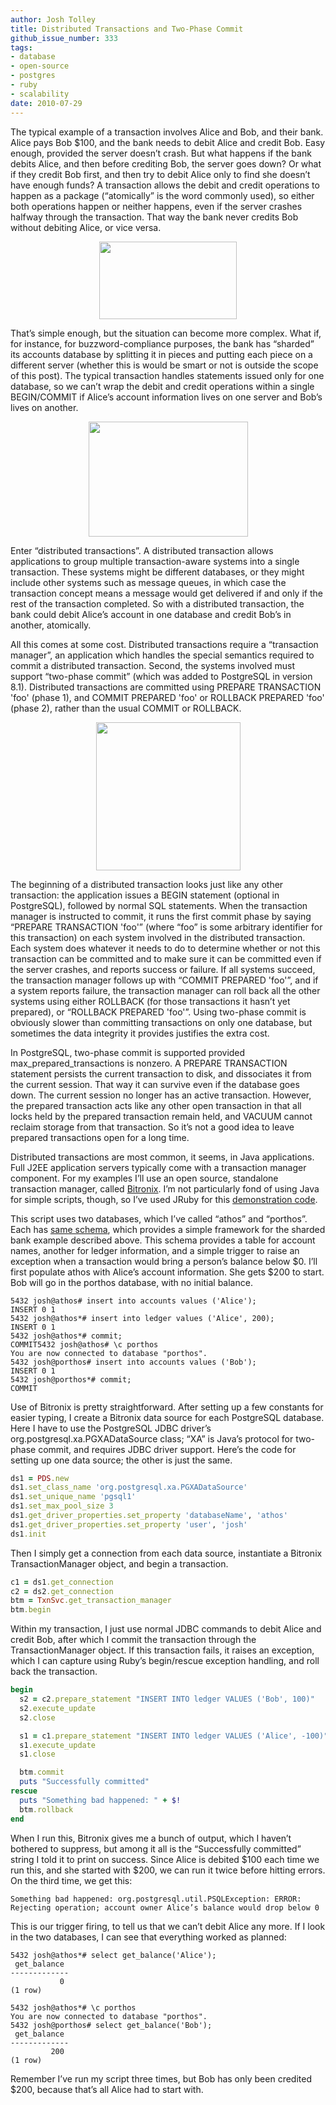 ```yaml
---
author: Josh Tolley
title: Distributed Transactions and Two-Phase Commit
github_issue_number: 333
tags:
- database
- open-source
- postgres
- ruby
- scalability
date: 2010-07-29
---
```




The typical example of a transaction involves Alice and Bob, and their bank. Alice pays Bob $100, and the bank needs to debit Alice and credit Bob. Easy enough, provided the server doesn’t crash. But what happens if the bank debits Alice, and then before crediting Bob, the server goes down? Or what if they credit Bob first, and then try to debit Alice only to find she doesn’t have enough funds? A transaction allows the debit and credit operations to happen as a package (“atomically” is the word commonly used), so either both operations happen or neither happens, even if the server crashes halfway through the transaction. That way the bank never credits Bob without debiting Alice, or vice versa.

<a href="/blog/2010/07/distributed-transactions-and-two-phase/image-0-big.png" onblur="try {parent.deselectBloggerImageGracefully();} catch(e) {}"><img alt="" border="0" id="BLOGGER_PHOTO_ID_5499431340481218818" src="/blog/2010/07/distributed-transactions-and-two-phase/image-0.png" style="display:block; margin:0px auto 10px; text-align:center;cursor:pointer; cursor:hand;width: 220px; height: 124px;"/></a>

 

That’s simple enough, but the situation can become more complex. What if, for instance, for buzzword-compliance purposes, the bank has “sharded” its accounts database by splitting it in pieces and putting each piece on a different server (whether this is would be smart or not is outside the scope of this post). The typical transaction handles statements issued only for one database, so we can’t wrap the debit and credit operations within a single BEGIN/COMMIT if Alice’s account information lives on one server and Bob’s lives on another.

<a href="/blog/2010/07/distributed-transactions-and-two-phase/image-1-big.png" onblur="try {parent.deselectBloggerImageGracefully();} catch(e) {}"><img alt="" border="0" id="BLOGGER_PHOTO_ID_5499430402449915634" src="/blog/2010/07/distributed-transactions-and-two-phase/image-1.png" style="display:block; margin:0px auto 10px; text-align:center;cursor:pointer; cursor:hand;width: 255px; height: 184px;"/></a>

 

Enter “distributed transactions”. A distributed transaction allows applications to group multiple transaction-aware systems into a single transaction. These systems might be different databases, or they might include other systems such as message queues, in which case the transaction concept means a message would get delivered if and only if the rest of the transaction completed. So with a distributed transaction, the bank could debit Alice’s account in one database and credit Bob’s in another, atomically.

All this comes at some cost. Distributed transactions require a “transaction manager”, an application which handles the special semantics required to commit a distributed transaction. Second, the systems involved must support “two-phase commit” (which was added to PostgreSQL in version 8.1). Distributed transactions are committed using PREPARE TRANSACTION 'foo' (phase 1), and COMMIT PREPARED 'foo' or ROLLBACK PREPARED 'foo' (phase 2), rather than the usual COMMIT or ROLLBACK.

<a href="/blog/2010/07/distributed-transactions-and-two-phase/image-2-big.png" onblur="try {parent.deselectBloggerImageGracefully();} catch(e) {}"><img alt="" border="0" id="BLOGGER_PHOTO_ID_5499430097935795154" src="/blog/2010/07/distributed-transactions-and-two-phase/image-2.png" style="display:block; margin:0px auto 10px; text-align:center;cursor:pointer; cursor:hand;width: 231px; height: 237px;"/></a>

 

The beginning of a distributed transaction looks just like any other transaction: the application issues a BEGIN statement (optional in PostgreSQL), followed by normal SQL statements. When the transaction manager is instructed to commit, it runs the first commit phase by saying “PREPARE TRANSACTION 'foo'” (where “foo” is some arbitrary identifier for this transaction) on each system involved in the distributed transaction. Each system does whatever it needs to do to determine whether or not this transaction can be committed and to make sure it can be committed even if the server crashes, and reports success or failure. If all systems succeed, the transaction manager follows up with “COMMIT PREPARED 'foo'”, and if a system reports failure, the transaction manager can roll back all the other systems using either ROLLBACK (for those transactions it hasn’t yet prepared), or “ROLLBACK PREPARED 'foo'”. Using two-phase commit is obviously slower than committing transactions on only one database, but sometimes the data integrity it provides justifies the extra cost.

In PostgreSQL, two-phase commit is supported provided max_prepared_transactions is nonzero. A PREPARE TRANSACTION statement persists the current transaction to disk, and dissociates it from the current session. That way it can survive even if the database goes down. The current session no longer has an active transaction. However, the prepared transaction acts like any other open transaction in that all locks held by the prepared transaction remain held, and VACUUM cannot reclaim storage from that transaction. So it’s not a good idea to leave prepared transactions open for a long time.

Distributed transactions are most common, it seems, in Java applications. Full J2EE application servers typically come with a transaction manager component. For my examples I’ll use an open source, standalone transaction manager, called [Bitronix](https://github.com/bitronix/btm). I’m not particularly fond of using Java for simple scripts, though, so I’ve used JRuby for this [demonstration code](https://josh.endpoint.com/bitronix.rb).

This script uses two databases, which I’ve called “athos” and “porthos”. Each has [same schema](http://josh.endpoint.com/athos.sql), which provides a simple framework for the sharded bank example described above. This schema provides a table for account names, another for ledger information, and a simple trigger to raise an exception when a transaction would bring a person’s balance below $0. I’ll first populate athos with Alice’s account information. She gets $200 to start. Bob will go in the porthos database, with no initial balance.

```nohighlight
5432 josh@athos# insert into accounts values ('Alice');
INSERT 0 1
5432 josh@athos*# insert into ledger values ('Alice', 200);
INSERT 0 1
5432 josh@athos*# commit;
COMMIT5432 josh@athos# \c porthos
You are now connected to database "porthos".
5432 josh@porthos# insert into accounts values ('Bob');
INSERT 0 1
5432 josh@porthos*# commit;
COMMIT
```

Use of Bitronix is pretty straightforward. After setting up a few constants for easier typing, I create a Bitronix data source for each PostgreSQL database. Here I have to use the PostgreSQL JDBC driver’s org.postgresql.xa.PGXADataSource class; “XA” is Java’s protocol for two-phase commit, and requires JDBC driver support. Here’s the code for setting up one data source; the other is just the same.

```ruby
ds1 = PDS.new
ds1.set_class_name 'org.postgresql.xa.PGXADataSource'
ds1.set_unique_name 'pgsql1'
ds1.set_max_pool_size 3
ds1.get_driver_properties.set_property 'databaseName', 'athos'
ds1.get_driver_properties.set_property 'user', 'josh'
ds1.init
```

Then I simply get a connection from each data source, instantiate a Bitronix TransactionManager object, and begin a transaction.

```ruby
c1 = ds1.get_connection
c2 = ds2.get_connection
btm = TxnSvc.get_transaction_manager
btm.begin
```

Within my transaction, I just use normal JDBC commands to debit Alice and credit Bob, after which I commit the transaction through the TransactionManager object. If this transaction fails, it raises an exception, which I can capture using Ruby’s begin/rescue exception handling, and roll back the transaction.

```ruby
begin
  s2 = c2.prepare_statement "INSERT INTO ledger VALUES ('Bob', 100)"
  s2.execute_update
  s2.close

  s1 = c1.prepare_statement "INSERT INTO ledger VALUES ('Alice', -100)"
  s1.execute_update
  s1.close

  btm.commit
  puts "Successfully committed"
rescue
  puts "Something bad happened: " + $!
  btm.rollback
end
```

When I run this, Bitronix gives me a bunch of output, which I haven’t bothered to suppress, but among it all is the “Successfully committed” string I told it to print on success. Since Alice is debited $100 each time we run this, and she started with $200, we can run it twice before hitting errors. On the third time, we get this:

```nohighlight
Something bad happened: org.postgresql.util.PSQLException: ERROR: Rejecting operation; account owner Alice’s balance would drop below 0
```

This is our trigger firing, to tell us that we can’t debit Alice any more. If I look in the two databases, I can see that everything worked as planned:

```nohighlight
5432 josh@athos*# select get_balance('Alice');
 get_balance 
-------------
           0
(1 row)

5432 josh@athos*# \c porthos 
You are now connected to database "porthos".
5432 josh@porthos# select get_balance('Bob');
 get_balance 
-------------
         200
(1 row)
```

Remember I’ve run my script three times, but Bob has only been credited $200, because that’s all Alice had to start with.


